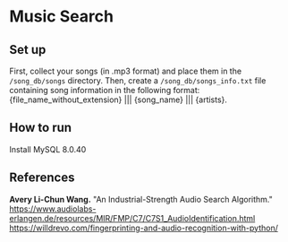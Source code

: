 # Music Search

## Set up
First, collect your songs (in .mp3 format) and place them in the `/song_db/songs` directory. Then, create a `/song_db/songs_info.txt` file containing song information in the following format: {file_name_without_extension} ||| {song_name} ||| {artists}.

## How to run
Install MySQL 8.0.40  

## References
**Avery Li-Chun Wang.** "An Industrial-Strength Audio Search Algorithm."  
https://www.audiolabs-erlangen.de/resources/MIR/FMP/C7/C7S1_AudioIdentification.html  
https://willdrevo.com/fingerprinting-and-audio-recognition-with-python/ 
